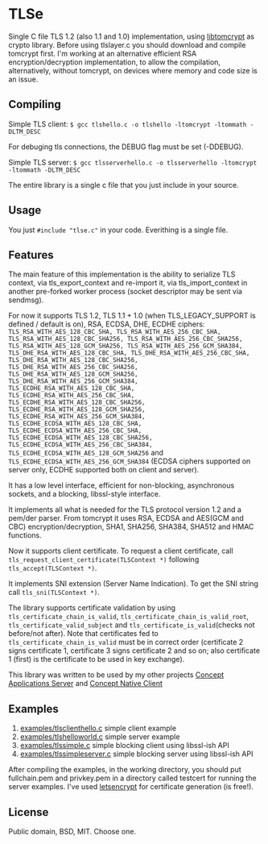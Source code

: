 # TLSe

Single C file TLS 1.2 (also 1.1 and 1.0) implementation, using [libtomcrypt](https://github.com/libtom/libtomcrypt "libtomcrypt")  as crypto library. Before using tlslayer.c you should download and compile tomcrypt first. I'm working at an alternative efficient RSA encryption/decryption implementation, to allow the compilation, alternatively, without tomcrypt, on devices where memory and code size is an issue.

Compiling
----------

Simple TLS client:
`$ gcc tlshello.c -o tlshello -ltomcrypt -ltommath -DLTM_DESC`  

For debuging tls connections, the DEBUG flag must be set (-DDEBUG).

Simple TLS server:
`$ gcc tlsserverhello.c -o tlsserverhello -ltomcrypt -ltommath -DLTM_DESC`  

The entire library is a single c file that you just include in your source.

Usage
----------

You just 
`#include "tlse.c"`
in your code. Everithing is a single file.

Features
----------

The main feature of this implementation is the ability to serialize TLS context, via tls_export_context and re-import it, via tls_import_context in another pre-forked worker process (socket descriptor may be sent via sendmsg).

For now it supports TLS 1.2, TLS 1.1 + 1.0 (when TLS_LEGACY_SUPPORT is defined / default is on), RSA, ECDSA, DHE, ECDHE  ciphers:
`TLS_RSA_WITH_AES_128_CBC_SHA, TLS_RSA_WITH_AES_256_CBC_SHA, TLS_RSA_WITH_AES_128_CBC_SHA256, TLS_RSA_WITH_AES_256_CBC_SHA256, TLS_RSA_WITH_AES_128_GCM_SHA256, TLS_RSA_WITH_AES_256_GCM_SHA384, TLS_DHE_RSA_WITH_AES_128_CBC_SHA, TLS_DHE_RSA_WITH_AES_256_CBC_SHA, TLS_DHE_RSA_WITH_AES_128_CBC_SHA256, TLS_DHE_RSA_WITH_AES_256_CBC_SHA256, TLS_DHE_RSA_WITH_AES_128_GCM_SHA256, TLS_DHE_RSA_WITH_AES_256_GCM_SHA384, TLS_ECDHE_RSA_WITH_AES_128_CBC_SHA, TLS_ECDHE_RSA_WITH_AES_256_CBC_SHA, TLS_ECDHE_RSA_WITH_AES_128_CBC_SHA256, TLS_ECDHE_RSA_WITH_AES_128_GCM_SHA256, TLS_ECDHE_RSA_WITH_AES_256_GCM_SHA384, TLS_ECDHE_ECDSA_WITH_AES_128_CBC_SHA, TLS_ECDHE_ECDSA_WITH_AES_256_CBC_SHA, TLS_ECDHE_ECDSA_WITH_AES_128_CBC_SHA256, TLS_ECDHE_ECDSA_WITH_AES_256_CBC_SHA384, TLS_ECDHE_ECDSA_WITH_AES_128_GCM_SHA256` and `TLS_ECDHE_ECDSA_WITH_AES_256_GCM_SHA384` (ECDSA ciphers supported on server only, ECDHE supported both on client and server).

It has a low level interface, efficient for non-blocking, asynchronous sockets, and a blocking, libssl-style interface.

It implements all what is needed for the TLS protocol version 1.2 and a pem/der parser. From tomcrypt it uses RSA, ECDSA and AES(GCM and CBC) encryption/decryption, SHA1, SHA256, SHA384, SHA512 and HMAC functions.

Now it supports client certificate. To request a client certificate, call ``tls_request_client_certificate(TLSContext *)`` following ``tls_accept(TLSContext *)``.

It implements SNI extension (Server Name Indication). To get the SNI string call ``tls_sni(TLSContext *)``.

The library supports certificate validation by using ``tls_certificate_chain_is_valid``, ``tls_certificate_chain_is_valid_root``, ``tls_certificate_valid_subject`` and ``tls_certificate_is_valid``(checks not before/not after). Note that certificates fed to ``tls_certificate_chain_is_valid`` must be in correct order (certificate 2 signs certificate 1, certificate 3 signs certificate 2 and so on; also certificate 1 (first) is the certificate to be used in key exchange).

This library was written to be used by my other projects [Concept Applications Server](https://github.com/Devronium/ConceptApplicationServer "Concept Application Server") and [Concept Native Client](https://github.com/Devronium/ConceptClientQT "Concept Client QT")

Examples
----------
1. [examples/tlsclienthello.c](https://github.com/eduardsui/tlslayer/blob/master/examples/tlsclienthello.c) simple client example
2. [examples/tlshelloworld.c](https://github.com/eduardsui/tlslayer/blob/master/examples/tlshelloworld.c) simple server example
3. [examples/tlssimple.c](https://github.com/eduardsui/tlslayer/blob/master/examples/tlssimple.c) simple blocking client using libssl-ish API
4. [examples/tlssimpleserver.c](https://github.com/eduardsui/tlslayer/blob/master/examples/tlssimpleserver.c) simple blocking server using libssl-ish API

After compiling the examples, in the working directory, you should put fullchain.pem and privkey.pem in a directory called testcert for running the server examples. I've used [letsencrypt](https://github.com/letsencrypt/letsencrypt) for certificate generation (is free!).

License
----------
Public domain, BSD, MIT. Choose one.
